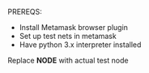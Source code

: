 PREREQS:
* Install Metamask browser plugin
* Set up test nets in metamask
* Have python 3.x interpreter installed


Replace __NODE__ with actual test node
